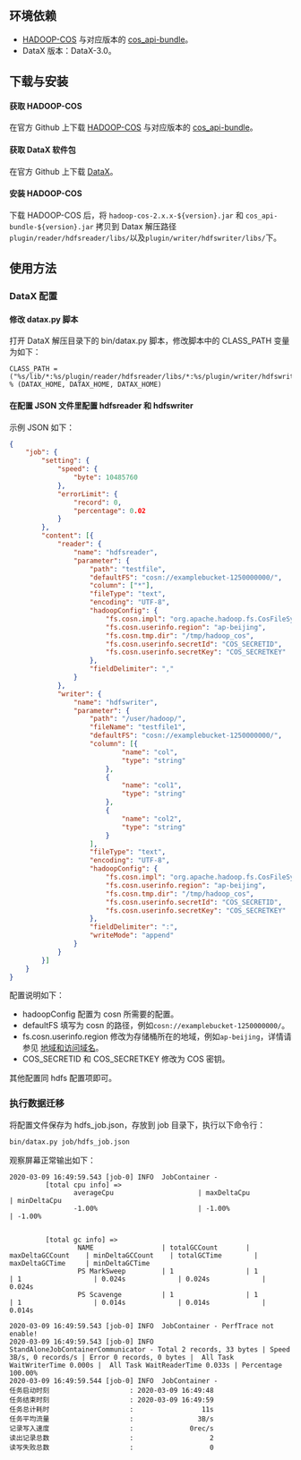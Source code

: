 ## 环境依赖

- [HADOOP-COS](https://github.com/tencentyun/hadoop-cos/releases) 与对应版本的 [cos_api-bundle](https://github.com/tencentyun/hadoop-cos/releases)。
- DataX 版本：DataX-3.0。

## 下载与安装

#### 获取 HADOOP-COS

在官方 Github 上下载 [HADOOP-COS](https://github.com/tencentyun/hadoop-cos/releases) 与对应版本的 [cos_api-bundle](https://github.com/tencentyun/hadoop-cos/releases)。

#### 获取 DataX 软件包

在官方 Github 上下载 [DataX](http://datax-opensource.oss-cn-hangzhou.aliyuncs.com/datax.tar.gz)。

#### 安装 HADOOP-COS

下载 HADOOP-COS 后，将 `hadoop-cos-2.x.x-${version}.jar` 和 `cos_api-bundle-${version}.jar` 拷贝到 Datax 解压路径`plugin/reader/hdfsreader/libs/`以及`plugin/writer/hdfswriter/libs/`下。

## 使用方法

### DataX 配置

#### 修改 datax.py 脚本

打开 DataX 解压目录下的 bin/datax.py 脚本，修改脚本中的 CLASS_PATH 变量为如下：

```plaintext
CLASS_PATH = ("%s/lib/*:%s/plugin/reader/hdfsreader/libs/*:%s/plugin/writer/hdfswriter/libs/*:.") % (DATAX_HOME, DATAX_HOME, DATAX_HOME)
```

#### 在配置 JSON 文件里配置 hdfsreader 和 hdfswriter

示例 JSON 如下：
```json
{
	"job": {
		"setting": {
			"speed": {
				"byte": 10485760
			},
			"errorLimit": {
				"record": 0,
				"percentage": 0.02
			}
		},
		"content": [{
			"reader": {
				"name": "hdfsreader",
				"parameter": {
					"path": "testfile",
					"defaultFS": "cosn://examplebucket-1250000000/",
					"column": ["*"],
					"fileType": "text",
					"encoding": "UTF-8",
					"hadoopConfig": {
						"fs.cosn.impl": "org.apache.hadoop.fs.CosFileSystem",
						"fs.cosn.userinfo.region": "ap-beijing",
						"fs.cosn.tmp.dir": "/tmp/hadoop_cos",
						"fs.cosn.userinfo.secretId": "COS_SECRETID",
						"fs.cosn.userinfo.secretKey": "COS_SECRETKEY"
					},
					"fieldDelimiter": ","
				}
			},
			"writer": {
				"name": "hdfswriter",
				"parameter": {
					"path": "/user/hadoop/",
					"fileName": "testfile1",
					"defaultFS": "cosn://examplebucket-1250000000/",
					"column": [{
							"name": "col",
							"type": "string"
						},
						{
							"name": "col1",
							"type": "string"
						},
						{
							"name": "col2",
							"type": "string"
						}
					],
					"fileType": "text",
					"encoding": "UTF-8",
					"hadoopConfig": {
						"fs.cosn.impl": "org.apache.hadoop.fs.CosFileSystem",
						"fs.cosn.userinfo.region": "ap-beijing",
						"fs.cosn.tmp.dir": "/tmp/hadoop_cos",
						"fs.cosn.userinfo.secretId": "COS_SECRETID",
						"fs.cosn.userinfo.secretKey": "COS_SECRETKEY"
					},
					"fieldDelimiter": ":",
					"writeMode": "append"
				}
			}
		}]
	}
}
```

配置说明如下：
- hadoopConfig 配置为 cosn 所需要的配置。
- defaultFS 填写为 cosn 的路径，例如`cosn://examplebucket-1250000000/`。
- fs.cosn.userinfo.region 修改为存储桶所在的地域，例如`ap-beijing`，详情请参见 [地域和访问域名](https://cloud.tencent.com/document/product/436/6224)。
- COS_SECRETID 和 COS_SECRETKEY 修改为 COS 密钥。

其他配置同 hdfs 配置项即可。

### 执行数据迁移

将配置文件保存为 hdfs_job.json，存放到 job 目录下，执行以下命令行：

```bash
bin/datax.py job/hdfs_job.json
```

观察屏幕正常输出如下：

```plaintext
2020-03-09 16:49:59.543 [job-0] INFO  JobContainer - 
         [total cpu info] => 
                averageCpu                     | maxDeltaCpu                    | minDeltaCpu                    
                -1.00%                         | -1.00%                         | -1.00%
                        

         [total gc info] => 
                 NAME                 | totalGCCount       | maxDeltaGCCount    | minDeltaGCCount    | totalGCTime        | maxDeltaGCTime     | minDeltaGCTime     
                 PS MarkSweep         | 1                  | 1                  | 1                  | 0.024s             | 0.024s             | 0.024s             
                 PS Scavenge          | 1                  | 1                  | 1                  | 0.014s             | 0.014s             | 0.014s             

2020-03-09 16:49:59.543 [job-0] INFO  JobContainer - PerfTrace not enable!
2020-03-09 16:49:59.543 [job-0] INFO  StandAloneJobContainerCommunicator - Total 2 records, 33 bytes | Speed 3B/s, 0 records/s | Error 0 records, 0 bytes |  All Task WaitWriterTime 0.000s |  All Task WaitReaderTime 0.033s | Percentage 100.00%
2020-03-09 16:49:59.544 [job-0] INFO  JobContainer - 
任务启动时刻                    : 2020-03-09 16:49:48
任务结束时刻                    : 2020-03-09 16:49:59
任务总计耗时                    :                 11s
任务平均流量                    :                3B/s
记录写入速度                    :              0rec/s
读出记录总数                    :                   2
读写失败总数                    :                   0
```
